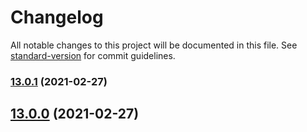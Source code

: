 # Changelog

All notable changes to this project will be documented in this file. See [standard-version](https://github.com/conventional-changelog/standard-version) for commit guidelines.

### [13.0.1](https://github.com/qlik-trial/create-qmfe/compare/v13.0.0...v13.0.1) (2021-02-27)

## [13.0.0](https://github.com/qlik-trial/create-qmfe/compare/v12.3.1...v13.0.0) (2021-02-27)
